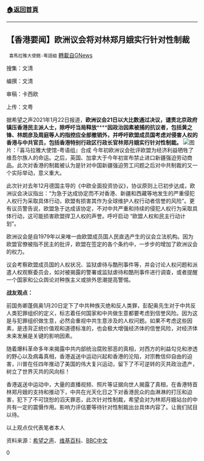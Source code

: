 ###  [:house:返回首頁](https://github.com/ourhimalayas/txt)
---

## 【香港要闻】欧洲议会将对林郑月娥实行针对性制裁
` 喜馬拉雅大使館-粵語組` [轉載自GNews](https://gnews.org/zh-hans/792804/)

搜集：文清

编撰：文清

审稿：卡西欧

上传：文粤

据希望之声2021年1月22日报道，**欧洲议会****21****日以大比数通过决议，谴责北京政府镇压香港民主派人士，除呼吁当局释放****​​****因政治因素被捕的抗议者，包括黄之锋、林朗彦及周庭等人的指控应全部撤销外，并呼吁欧盟成员国考虑对侵害人权的香港与中共官员，包括香港特别行政区行政长官林郑月娥实行针对性制裁。**
![]()![](https://gnews.org/wp-content/uploads/2021/01/欧洲议会将对林郑月-jpg-1.jpg)图片：『喜马拉雅大使馆-粤语组』合成
今年初欧洲议会批评欧盟为经济利益牺牲了维吾尔族人的命运。之后，英国、加拿大于今年初宣布禁止进口新疆强迫劳动商品。此次对香港的制裁被认为是针对中国新疆强迫劳工问题之后对中共制裁的又一个实际举动，意义重大。

此次针对去年12月德国主导的《中欧全面投资协议》，协议原则上已初步达成，欧洲议会决议指出：“为急于达成协定而不对香港、新疆和西藏等地发生的严重侵犯人权行为采取具体行动，欧盟有损害其作为全球维护人权行动者信誉的风险”。更有议员警告说，欧盟急于达成该协定，不对中共严重和持续的侵犯人权行为采取具体行动，这可能损害欧盟捍卫人权的声誉。呼吁启动 “欧盟人权和民主行动计划”。

欧洲议会是自1979年以来唯一由欧盟成员国人民直选产生的议会立法机构。因为欧盟官僚被指不民主的批评，欧盟在签定的各个条约中，一步步的增加了欧洲议会的权力。

议会考察欧盟成员国的人权状况、监狱虐待与酷刑事件等，并会讨论人权问题和派遣人权观察委员会，如对被揭露的警署或监狱虐待和酷刑事件进行调查，或者提醒一个国家和公众舆论对种族主义或排外思潮提高警惕。

**战友观点：**

前国务卿蓬佩奥1月20日定下了中共种族灭绝和反人类罪，彭配奥先生对于中共反人类犯罪组织的定义，标志着任何国家和中共做生意都要考虑到信誉风险。因为这是与犯罪组织做生意，必然会重视中共生意涉及的人权问题。如果不考虑这些因素，是违背正统价值观和道德标准的，也会极大增强经济体的信誉风险，对经济体未来发展是关键的影响因素。

随着爆料革命多年来揭露中共内部统治腐败邪恶的真相，对西方的利益勾兑和渗透的野心以及病毒真相，香港返送中运动兴起和香港的沦陷，对宗教信仰自由的迫害，川普在任四年推动了美国的伟大复兴运动，留下了不可逆转的灭共政治遗产，树立了世界灭共的风向标！

香港返送中运动中，大量的直播视频、照片等证据向世人揭露了真相，在香港特首林郑月娥的支持和推动下，中共在光天化日之下对香港民众的血淋淋的打压和迫害，犯下了不可饶恕的滔天罪恶，此次针对性制裁，希望会对为林郑月娥站台的中共有一定的震慑作用。影响力评估要等待针对性制裁出台具体内容了。让我们拭目以待。

以上观点仅代表笔者本人

资料来源：[希望之声](https://www.soundofhope.org/post/466337)、[维基百科](https://zh.wikipedia.org/wiki/%E6%AC%A7%E6%B4%B2%E8%AE%AE%E4%BC%9A)、[BBC中文](https://www.bbc.com/zhongwen/simp/world-55727785)

0
